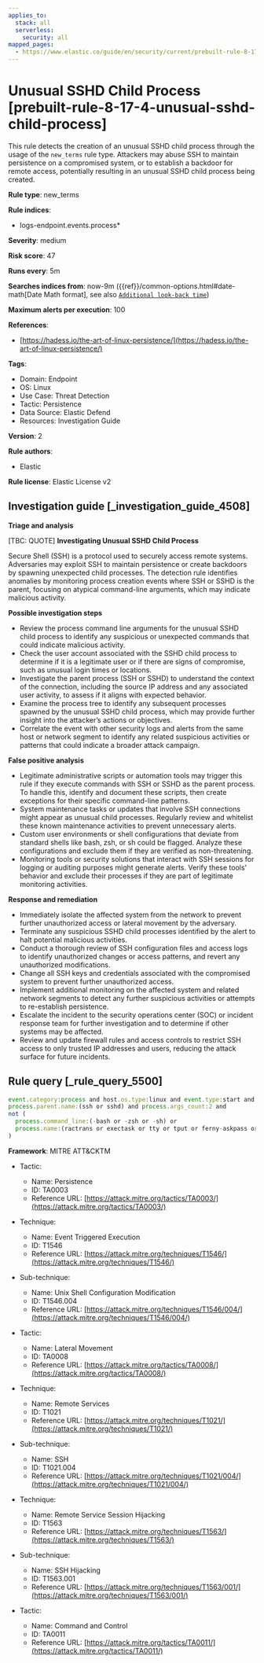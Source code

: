 ```yaml
---
applies_to:
  stack: all
  serverless:
    security: all
mapped_pages:
  - https://www.elastic.co/guide/en/security/current/prebuilt-rule-8-17-4-unusual-sshd-child-process.html
---
```


# Unusual SSHD Child Process [prebuilt-rule-8-17-4-unusual-sshd-child-process]

This rule detects the creation of an unusual SSHD child process through the usage of the `new_terms` rule type. Attackers may abuse SSH to maintain persistence on a compromised system, or to establish a backdoor for remote access, potentially resulting in an unusual SSHD child process being created.

**Rule type**: new_terms

**Rule indices**:

* logs-endpoint.events.process*

**Severity**: medium

**Risk score**: 47

**Runs every**: 5m

**Searches indices from**: now-9m ({{ref}}/common-options.html#date-math[Date Math format], see also [`Additional look-back time`](docs-content://solutions/security/detect-and-alert/create-detection-rule.md#rule-schedule))

**Maximum alerts per execution**: 100

**References**:

* [https://hadess.io/the-art-of-linux-persistence/](https://hadess.io/the-art-of-linux-persistence/)

**Tags**:

* Domain: Endpoint
* OS: Linux
* Use Case: Threat Detection
* Tactic: Persistence
* Data Source: Elastic Defend
* Resources: Investigation Guide

**Version**: 2

**Rule authors**:

* Elastic

**Rule license**: Elastic License v2

## Investigation guide [_investigation_guide_4508]

**Triage and analysis**

[TBC: QUOTE]
**Investigating Unusual SSHD Child Process**

Secure Shell (SSH) is a protocol used to securely access remote systems. Adversaries may exploit SSH to maintain persistence or create backdoors by spawning unexpected child processes. The detection rule identifies anomalies by monitoring process creation events where SSH or SSHD is the parent, focusing on atypical command-line arguments, which may indicate malicious activity.

**Possible investigation steps**

* Review the process command line arguments for the unusual SSHD child process to identify any suspicious or unexpected commands that could indicate malicious activity.
* Check the user account associated with the SSHD child process to determine if it is a legitimate user or if there are signs of compromise, such as unusual login times or locations.
* Investigate the parent process (SSH or SSHD) to understand the context of the connection, including the source IP address and any associated user activity, to assess if it aligns with expected behavior.
* Examine the process tree to identify any subsequent processes spawned by the unusual SSHD child process, which may provide further insight into the attacker’s actions or objectives.
* Correlate the event with other security logs and alerts from the same host or network segment to identify any related suspicious activities or patterns that could indicate a broader attack campaign.

**False positive analysis**

* Legitimate administrative scripts or automation tools may trigger this rule if they execute commands with SSH or SSHD as the parent process. To handle this, identify and document these scripts, then create exceptions for their specific command-line patterns.
* System maintenance tasks or updates that involve SSH connections might appear as unusual child processes. Regularly review and whitelist these known maintenance activities to prevent unnecessary alerts.
* Custom user environments or shell configurations that deviate from standard shells like bash, zsh, or sh could be flagged. Analyze these configurations and exclude them if they are verified as non-threatening.
* Monitoring tools or security solutions that interact with SSH sessions for logging or auditing purposes might generate alerts. Verify these tools' behavior and exclude their processes if they are part of legitimate monitoring activities.

**Response and remediation**

* Immediately isolate the affected system from the network to prevent further unauthorized access or lateral movement by the adversary.
* Terminate any suspicious SSHD child processes identified by the alert to halt potential malicious activities.
* Conduct a thorough review of SSH configuration files and access logs to identify unauthorized changes or access patterns, and revert any unauthorized modifications.
* Change all SSH keys and credentials associated with the compromised system to prevent further unauthorized access.
* Implement additional monitoring on the affected system and related network segments to detect any further suspicious activities or attempts to re-establish persistence.
* Escalate the incident to the security operations center (SOC) or incident response team for further investigation and to determine if other systems may be affected.
* Review and update firewall rules and access controls to restrict SSH access to only trusted IP addresses and users, reducing the attack surface for future incidents.


## Rule query [_rule_query_5500]

```js
event.category:process and host.os.type:linux and event.type:start and event.action:exec and
process.parent.name:(ssh or sshd) and process.args_count:2 and
not (
  process.command_line:(-bash or -zsh or -sh) or
  process.name:(ractrans or exectask or tty or tput or ferny-askpass or id or ip)
)
```

**Framework**: MITRE ATT&CKTM

* Tactic:

    * Name: Persistence
    * ID: TA0003
    * Reference URL: [https://attack.mitre.org/tactics/TA0003/](https://attack.mitre.org/tactics/TA0003/)

* Technique:

    * Name: Event Triggered Execution
    * ID: T1546
    * Reference URL: [https://attack.mitre.org/techniques/T1546/](https://attack.mitre.org/techniques/T1546/)

* Sub-technique:

    * Name: Unix Shell Configuration Modification
    * ID: T1546.004
    * Reference URL: [https://attack.mitre.org/techniques/T1546/004/](https://attack.mitre.org/techniques/T1546/004/)

* Tactic:

    * Name: Lateral Movement
    * ID: TA0008
    * Reference URL: [https://attack.mitre.org/tactics/TA0008/](https://attack.mitre.org/tactics/TA0008/)

* Technique:

    * Name: Remote Services
    * ID: T1021
    * Reference URL: [https://attack.mitre.org/techniques/T1021/](https://attack.mitre.org/techniques/T1021/)

* Sub-technique:

    * Name: SSH
    * ID: T1021.004
    * Reference URL: [https://attack.mitre.org/techniques/T1021/004/](https://attack.mitre.org/techniques/T1021/004/)

* Technique:

    * Name: Remote Service Session Hijacking
    * ID: T1563
    * Reference URL: [https://attack.mitre.org/techniques/T1563/](https://attack.mitre.org/techniques/T1563/)

* Sub-technique:

    * Name: SSH Hijacking
    * ID: T1563.001
    * Reference URL: [https://attack.mitre.org/techniques/T1563/001/](https://attack.mitre.org/techniques/T1563/001/)

* Tactic:

    * Name: Command and Control
    * ID: TA0011
    * Reference URL: [https://attack.mitre.org/tactics/TA0011/](https://attack.mitre.org/tactics/TA0011/)



